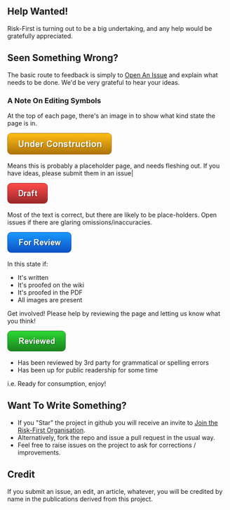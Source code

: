 ## Help Wanted!

Risk-First is turning out to be a big undertaking, and any help would be gratefully appreciated.  

## Seen Something Wrong?

The basic route to feedback is simply to [Open An Issue](https://github.com/risk-first/website/issues) and explain what needs to be done.  We'd be very grateful to hear your ideas.

### A Note On Editing Symbols

At the top of each page, there's an image in to show what kind state the page is in.  

![Under Construction](images/state/uc.png)

Means this is probably a placeholder page, and needs fleshing out.  If you have ideas, please submit them in an issue|

![Draft](images/state/draft.png)

Most of the text is correct, but there are likely to be place-holders.   Open issues if there are glaring omissions/inaccuracies.

![For Review](images/state/for-review.png)

In this state if:
 - It's written
 - It's proofed on the wiki
 - It's proofed in the PDF
 - All images are present
 
Get involved!  Please help by reviewing the page and letting us know what you think!

![Reviewed](images/state/reviewed.png)

- Has been reviewed by 3rd party for grammatical or spelling errors
- Has been up for public readership for some time

i.e. Ready for consumption, enjoy!

## Want To Write Something?

- If you "Star" the project in github you will receive an invite to [Join the Risk-First Organisation](https://github.com/risk-first).
- Alternatively, fork the repo and issue a pull request in the usual way.
- Feel free to raise issues on the project to ask for corrections / improvements.

## Credit

If you submit an issue, an edit, an article, whatever, you will be credited by name in the publications derived from this project.  
